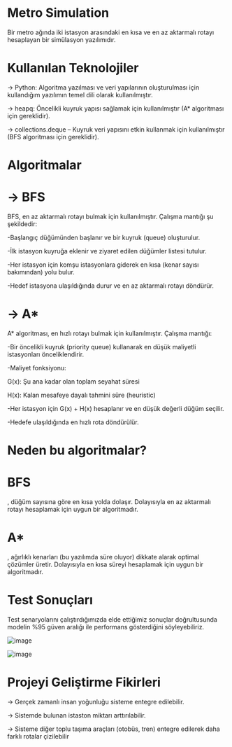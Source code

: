 # Metro Simulation
Bir metro ağında iki istasyon arasındaki en kısa ve en az aktarmalı rotayı hesaplayan bir simülasyon yazılımıdır.

# Kullanılan Teknolojiler
-> Python: Algoritma yazılması ve veri yapılarının oluşturulması için kullandığım yazılımın temel dili olarak kullanılmıştır.

-> heapq: Öncelikli kuyruk yapısı sağlamak için kullanılmıştır (A* algoritması için gereklidir).

-> collections.deque – Kuyruk veri yapısını etkin kullanmak için kullanılmıştır (BFS algoritması için gereklidir).

# Algoritmalar

# -> BFS

BFS, en az aktarmalı rotayı bulmak için kullanılmıştır. Çalışma mantığı şu şekildedir:

-Başlangıç düğümünden başlanır ve bir kuyruk (queue) oluşturulur.

-İlk istasyon kuyruğa eklenir ve ziyaret edilen düğümler listesi tutulur.

-Her istasyon için komşu istasyonlara giderek en kısa (kenar sayısı bakımından) yolu bulur.

-Hedef istasyona ulaşıldığında durur ve en az aktarmalı rotayı döndürür.

# -> A*

A* algoritması, en hızlı rotayı bulmak için kullanılmıştır. Çalışma mantığı:

-Bir öncelikli kuyruk (priority queue) kullanarak en düşük maliyetli istasyonları önceliklendirir.

-Maliyet fonksiyonu:

  G(x): Şu ana kadar olan toplam seyahat süresi

  H(x): Kalan mesafeye dayalı tahmini süre (heuristic)

-Her istasyon için G(x) + H(x) hesaplanır ve en düşük değerli düğüm seçilir.

-Hedefe ulaşıldığında en hızlı rota döndürülür.

# Neden bu algoritmalar?

# BFS
, düğüm sayısına göre en kısa yolda dolaşır. Dolayısıyla en az aktarmalı rotayı hesaplamak için uygun bir algoritmadır.

# A*
, ağırlıklı kenarları (bu yazılımda süre oluyor) dikkate alarak optimal çözümler üretir. Dolayısıyla en kısa süreyi hesaplamak için uygun bir algoritmadır.


# Test Sonuçları

Test senaryolarını çalıştırdığımızda elde ettiğimiz sonuçlar doğrultusunda modelin %95 güven aralığı ile performans gösterdiğini söyleyebiliriz.

![image](https://github.com/user-attachments/assets/77eae627-f38f-473c-9800-fb80d6331516)

![image](https://github.com/user-attachments/assets/22041f49-005a-4e7f-8ce7-dc282063a6ec)



# Projeyi Geliştirme Fikirleri

-> Gerçek zamanlı insan yoğunluğu sisteme entegre edilebilir.

-> Sistemde bulunan istaston miktarı arttırılabilir.

-> Sisteme diğer toplu taşıma araçları (otobüs, tren) entegre edilerek daha farklı rotalar çizilebilir





